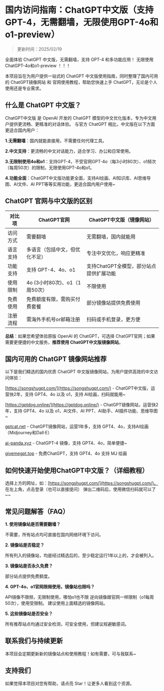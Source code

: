 # 国内访问指南：ChatGPT中文版（支持GPT-4，无需翻墙，无限使用GPT-4o和o1-preview）

> 更新时间：2025/02/19


全面体验 ChatGPT 中文版，无需翻墙，支持 GPT-4 和多功能应用！ 无限使用ChatGPT-4o和o1-preview ！！！

本项目旨在为用户提供一站式的 ChatGPT 中文版使用指南，同时整理了国内可用的 ChatGPT镜像网站 和 官网使用教程，帮助您快速上手 ChatGPT，无论是个人使用还是专业需求。

## 什么是 ChatGPT 中文版？

ChatGPT中文版 是 OpenAI 开发的 ChatGPT 模型的中文优化版本，专为中文用户提供更流畅、更精准的对话体验。 与官方 ChatGPT 相比，中文版在以下方面更适合国内用户：

**1.无需翻墙**：国内就能直接用，不需要任何代理工具。

**2.中文支持**：更流畅的中文对话能力，适合学习、办公和日常使用。

**3.无限制使用4o和o1**：支持GPT-4，不受官网GPT-4o（每3小时80次）、o1频次（每周50次）的限制，无限使用GPT-4o和o1。

**4.功能全面**：ChatGPT中文版功能更全面，支持AI绘画、AI知识库、AI思维导图、AI文件、AI PPT等等实用功能，更适合国内用户使用~

## ChatGPT 官网与中文版的区别

| 对比项 | ChatGPT官网 | ChatGPT中文版（镜像网站）| 
|--|-- |--| 
| 访问方式 | 需要翻墙 | 无需翻墙，国内就能用 | 
| 语言支持 | 多语言（包括中文，但优化不足） | 专注中文优化，响应更精准 | 
| 功能支持 | 支持 GPT-4、4o、o1 | 支持ChatGPT全模型，部分站点提供扩展功能 | 
| 使用限制 | 4o (3小时80次)、o1（1周50次） | 不限使用 | 
| 免费使用 | 免费额度有限，需购买付费套餐 | 部分镜像站提供免费使用 | 
| 注册流程 | 需海外手机号or邮箱注册 | 扫码或手机登录，更方便 |

**总结**：如果您希望体验原版 OpenAI 的 ChatGPT，可选择 ChatGPT官网；如果需要更便捷的中文服务，**推荐使用 ChatGPT中文版镜像网站**。

## 国内可用的 ChatGPT 镜像网站推荐

以下是我们精选的国内优质 ChatGPT 中文版镜像网站，为用户提供高效的中文访问体验：

[https://songshugpt.com/](https://songshugpt.com/) - ChatGPT中文版，运营快2年，支持 GPT4、4o 以及 o1，支持 AI绘画，扫码就能用~

[https://gptdog.online/](https://gptdog.online/) - ChatGPT镜像网站，运营快2年，支持 GPT4、4o 以及 o1，AI文件、AI PPT、AI助手、AI插件功能、思维导图~

[gptcat.net](gptcat.net) - ChatGPT镜像网站，运营1年多，支持 GPT4、4o，支持AI绘画（Midjourney和Dall·E）

[ai-panda.xyz](ai-panda.xyz) - ChatGPT-4 镜像，支持 GPT4、4o，简单便捷~

[givemegpt.top](https://givemegpt.top) - 免费ChatGPT，支持 GPT4、4o 支持 MJ 绘画

## 如何快速开始使用ChatGPT中文版？（详细教程）

选择上方的网址，如：[https://songshugpt.com/](https://songshugpt.com/)。 
在左上角，点击登录（也可以直接提问）
弹出二维码后，使用微信扫码就可以了~~

## 常见问题解答（FAQ）

**1. 使用镜像站是否需要翻墙？**

  不需要，所有站点均可直接在国内网络环境下访问。

**2. 镜像站是否稳定？**

  所有列入的镜像站，均是经过精选后的，至少稳定运行1年以上的，才会被列入。

**3. 镜像站是否永久免费？**

  部分站点提供免费额度。

**4. GPT-4o、o1官网限频使用，镜像站也限吗？**

  API镜像不限频，无限制使用，哪怕o1也不限   逆向镜像跟官网一样限制（o1每周50次），使用受限制。   建议使用上面精选的镜像网站。

**5. 这些镜像站是否安全？**

  所有推荐站点均通过安全检测，可安全使用，但建议规避敏感词。

## 联系我们与持续更新

本项目会定期更新新的镜像站点和使用教程！如有需要，可与我联系~

## 支持我们

如果觉得本项目对您有帮助，请点亮 Star！让更多人看到这个资源。
